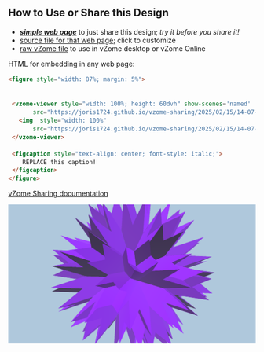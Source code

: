 
## How to Use or Share this Design

 - [***simple web page***](<https://joris1724.github.io/vzome-sharing/2025/02/15/14-07-35-Stellations-of-the-Rhombic-Triacontahedron---Achiral---Monochrome/>) to just share this design; *try it before you share it!*
 - [source file for that web page](<https://github.com/joris1724/vzome-sharing/edit/main/2025/02/15/14-07-35-Stellations-of-the-Rhombic-Triacontahedron---Achiral---Monochrome/index.md>); click to customize
 - [raw vZome file](<https://raw.githubusercontent.com/joris1724/vzome-sharing/main/2025/02/15/14-07-35-Stellations-of-the-Rhombic-Triacontahedron---Achiral---Monochrome/Stellations-of-the-Rhombic-Triacontahedron---Achiral---Monochrome.vZome>) to use in vZome desktop or vZome Online
 
 HTML for embedding in any web page:
 ```html
<figure style="width: 87%; margin: 5%">
  
  
  <vzome-viewer style="width: 100%; height: 60dvh" show-scenes='named'
        src="https://joris1724.github.io/vzome-sharing/2025/02/15/14-07-35-Stellations-of-the-Rhombic-Triacontahedron---Achiral---Monochrome/Stellations-of-the-Rhombic-Triacontahedron---Achiral---Monochrome.vZome" >
    <img  style="width: 100%"
        src="https://joris1724.github.io/vzome-sharing/2025/02/15/14-07-35-Stellations-of-the-Rhombic-Triacontahedron---Achiral---Monochrome/Stellations-of-the-Rhombic-Triacontahedron---Achiral---Monochrome.png" >
  </vzome-viewer>

  <figcaption style="text-align: center; font-style: italic;">
     REPLACE this caption!
  </figcaption>
</figure>

 ```

[vZome Sharing documentation](https://vzome.github.io/vzome/sharing.html#how-it-works)

![Image](<Stellations-of-the-Rhombic-Triacontahedron---Achiral---Monochrome.png>)

